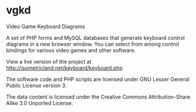 # vgkd
Video Game Keyboard Diagrams

A set of PHP forms and MySQL databases that generate keyboard control diagrams in a new browser window. You can select from among control bindings for various video games and other software.

View a live version of the project at http://isometricland.net/keyboard/keyboard.php

The software code and PHP scripts are licensed under GNU Lesser General Public License version 3.

The data content is licensed under the Creative Commons Attribution-Share Alike 3.0 Unported License.
